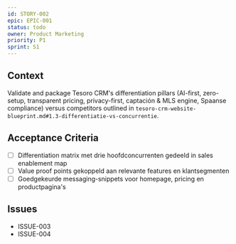 ```yaml
---
id: STORY-002
epic: EPIC-001
status: todo
owner: Product Marketing
priority: P1
sprint: S1
---
```


## Context
Validate and package Tesoro CRM's differentiation pillars (AI-first, zero-setup, transparent pricing, privacy-first, captación & MLS engine, Spaanse compliance) versus competitors outlined in `tesoro-crm-website-blueprint.md#1.3-differentiatie-vs-concurrentie`.

## Acceptance Criteria
- [ ] Differentiation matrix met drie hoofdconcurrenten gedeeld in sales enablement map
- [ ] Value proof points gekoppeld aan relevante features en klantsegmenten
- [ ] Goedgekeurde messaging-snippets voor homepage, pricing en productpagina's

## Issues
- ISSUE-003
- ISSUE-004
